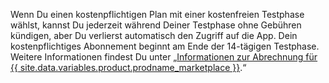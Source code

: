 Wenn Du einen kostenpflichtigen Plan mit einer kostenfreien Testphase wählst, kannst Du jederzeit während Deiner Testphase ohne Gebühren kündigen, aber Du verlierst automatisch den Zugriff auf die App. Dein kostenpflichtiges Abonnement beginnt am Ende der 14-tägigen Testphase. Weitere Informationen findest Du unter „[Informationen zur Abrechnung für {{ site.data.variables.product.prodname_marketplace }}](/articles/about-billing-for-github-marketplace).“
